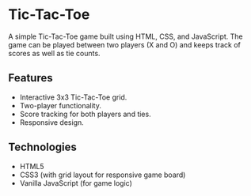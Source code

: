# Tic-Tac-Toe

A simple Tic-Tac-Toe game built using HTML, CSS, and JavaScript. The game can be played between two players (X and O) and keeps track of scores as well as tie counts. 

## Features

- Interactive 3x3 Tic-Tac-Toe grid.
- Two-player functionality.
- Score tracking for both players and ties.
- Responsive design.

## Technologies

- HTML5
- CSS3 (with grid layout for responsive game board)
- Vanilla JavaScript (for game logic)